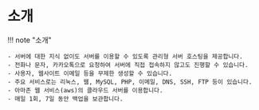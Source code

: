 # 소개

!!! note "소개"

    - 서버에 대한 지식 없이도 서버를 이용할 수 있도록 관리형 서버 호스팅을 제공합니다.
    - 전화나 문자, 카카오톡으로 요청하여 서버에 직접 접속하지 않고도 진행할 수 있습니다.
    - 사용자, 웹사이트 이메일 등을 무제한 생성할 수 있습니다.   
    - 주요 서비스로는 리눅스, 웹, MySQL, PHP, 이메일, DNS, SSH, FTP 등이 있습니다.
    - 아마존 웹 서비스(aws)의 클라우드 서버를 이용합니다.
    - 매일 1회, 7일 동안 백업을 보관합니다.

